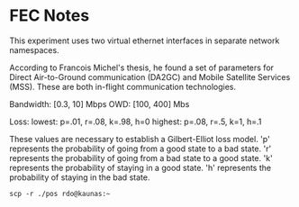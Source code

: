# FEC Notes

This experiment uses two virtual ethernet interfaces in separate network namespaces.

According to Francois Michel's thesis, he found a set of parameters for Direct Air-to-Ground communication (DA2GC) and Mobile Satellite Services (MSS). These are both in-flight communication technologies.

Bandwidth: [0.3, 10] Mbps
OWD: [100, 400] Mbs

Loss:
lowest: p=.01, r=.08, k=.98, h=0
highest: p=.08, r=.5, k=1, h=.1

These values are necessary to establish a Gilbert-Elliot loss model. 'p' represents the probability of going from a good state to a bad state. 'r' represents the probability of going from a bad state to a good state. 'k' represents the probability of staying in a good state. 'h' represents the probability of staying in the bad state.

`scp -r ./pos rdo@kaunas:~`
